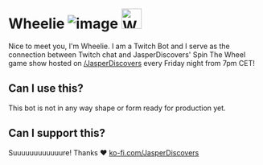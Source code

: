 # Wheelie ![image]() <img src="https://static-cdn.jtvnw.net/emoticons/v2/emotesv2_1cae5117beae4061a60c6c011320727e/default/dark/3.0" alt="Wheelie" width="40"/>
Nice to meet you, I'm Wheelie. I am a Twitch Bot and I serve as the connection between
Twitch chat and JasperDiscovers' Spin The Wheel game show hosted on <a href="https://twitch.tv/JasperDiscovers" target="_blank">/JasperDiscovers</a>
every Friday night from 7pm CET!

## Can I use this?
This bot is not in any way shape or form ready for production yet.

## Can I support this?
Suuuuuuuuuuuure! Thanks ♥ <a href="https://ko-fi.com/JasperDiscovers">ko-fi.com/JasperDiscovers</a>